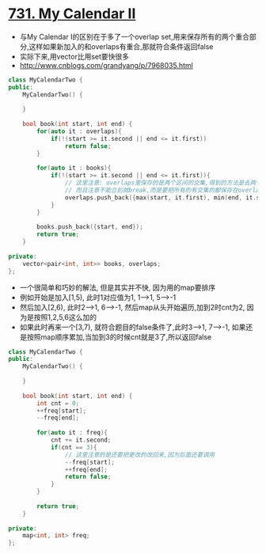 # [731. My Calendar II](https://leetcode.com/problems/my-calendar-ii/description/)
* 与My Calendar I的区别在于多了一个overlap set,用来保存所有的两个重合部分,这样如果新加入的和overlaps有重合,那就符合条件返回false
* 实际下来,用vector比用set要快很多
* http://www.cnblogs.com/grandyang/p/7968035.html

```c++
class MyCalendarTwo {
public:
    MyCalendarTwo() {
        
    }
    
    bool book(int start, int end) {
        for(auto it : overlaps){
            if(!(start >= it.second || end <= it.first))
                return false;
        }
        
        for(auto it : books){
            if(!(start >= it.second || end <= it.first)){
                // 这里注意: overlaps里保存的是两个区间的交集,得到的方法是去两个起始时间的较大值, 和结束时间的较小值
                // 而且注意不能立刻就break,而是要把所有的有交集的都保存在overlaps里
                overlaps.push_back({max(start, it.first), min(end, it.second)}); 
            }
        }
        
        books.push_back({start, end});
        return true;
    }
    
private:
    vector<pair<int, int>> books, overlaps;
};
```

*  一个很简单和巧妙的解法, 但是其实并不快, 因为用的map要排序
* 例如开始是加入[1,5), 此时1对应值为1, 1-->1, 5-->-1
* 然后加入[2,6), 此时2-->1, 6-->-1, 然后map从头开始遍历,加到2时cnt为2, 因为是按照1,2,5,6这么加的
* 如果此时再来一个[3,7), 就符合题目的false条件了,此时3-->1, 7-->-1, 如果还是按照map顺序累加,当加到3的时候cnt就是3了,所以返回false

```c++
class MyCalendarTwo {
public:
    MyCalendarTwo() {
        
    }
    
    bool book(int start, int end) {
        int cnt = 0;
        ++freq[start];
        --freq[end];
        
        for(auto it : freq){
            cnt += it.second;
            if(cnt == 3){
                // 这里注意的是还要把更改的改回来,因为后面还要调用
                --freq[start];
                ++freq[end];
                return false;
            }
        }
        
        return true;
    }
    
private:
    map<int, int> freq;
};
```
